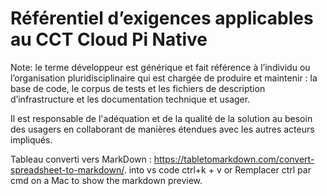 # Référentiel d’exigences applicables au CCT Cloud Pi Native

Note: le terme développeur est générique et fait référence à l’individu ou l’organisation pluridisciplinaire qui est chargée de produire et maintenir :  la base de code, le corpus de tests et les fichiers de description d’infrastructure et les documentation technique et usager.

Il est responsable de l'adéquation et de la qualité de la solution au besoin des usagers en collaborant de manières étendues avec les autres acteurs impliqués.

Tableau converti vers MarkDown : https://tabletomarkdown.com/convert-spreadsheet-to-markdown/. into vs code ctrl+k + v or Remplacer ctrl par cmd on a Mac to show the markdown preview.

